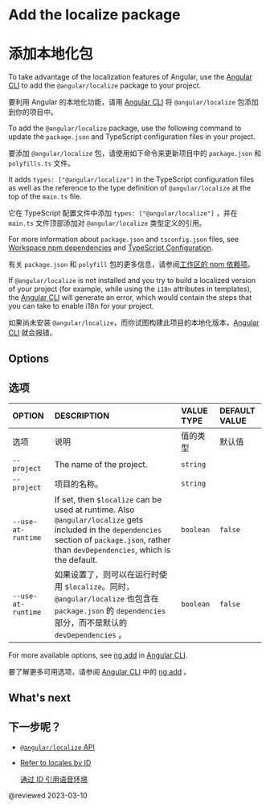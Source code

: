 # Add the localize package

# 添加本地化包

To take advantage of the localization features of Angular, use the [Angular CLI][AioCliMain] to add the `@angular/localize` package to your project.

要利用 Angular 的本地化功能，请用 [Angular CLI][AioCliMain] 将 `@angular/localize` 包添加到你的项目中。

To add the `@angular/localize` package, use the following command to update the `package.json` and TypeScript configuration files in your project.

要添加 `@angular/localize` 包，请使用如下命令来更新项目中的 `package.json` 和 `polyfills.ts` 文件。

<code-example path="i18n/doc-files/commands.sh" region="add-localize"></code-example>

It adds `types: ["@angular/localize"]` in the TypeScript configuration files as well as the reference to the type definition of `@angular/localize` at the top of the `main.ts` file.

它在 TypeScript 配置文件中添加 `types: ["@angular/localize"]` ，并在 `main.ts` 文件顶部添加对 `@angular/localize` 类型定义的引用。

<div class="alert is-helpful">

For more information about `package.json` and `tsconfig.json` files, see [Workspace npm dependencies][AioGuideNpmPackages] and [TypeScript Configuration][AioGuideTsConfig].

有关 `package.json` 和 `polyfill` 包的更多信息，请参阅[工作区的 npm 依赖项][AioGuideNpmPackages]。

</div>

If `@angular/localize` is not installed and you try to build a localized version of your project \(for example, while using the `i18n` attributes in templates\), the [Angular CLI][AioCliMain] will generate an error, which would contain the steps that you can take to enable i18n for your project.

如果尚未安装 `@angular/localize`，而你试图构建此项目的本地化版本，[Angular CLI][AioCliMain] 就会报错。

## Options

## 选项

| OPTION             | DESCRIPTION                                                                                                                                                                                   | VALUE TYPE | DEFAULT VALUE |
| :----------------- |:----------------------------------------------------------------------------------------------------------------------------------------------------------------------------------------------| :--------- | :------------ |
| 选项               | 说明                                                                                                                                                                                            | 值的类型   | 默认值        |
| `--project`        | The name of the project.                                                                                                                                                                      | `string`   |               |
| `--project`        | 项目的名称。                                                                                                                                                                                        | `string`   |               |
| `--use-at-runtime` | If set, then `$localize` can be used at runtime. Also `@angular/localize` gets included in the `dependencies` section of `package.json`, rather than `devDependencies`, which is the default. | `boolean`  | `false`       |
| `--use-at-runtime` | 如果设置了，则可以在运行时使用 `$localize`。同时，`@angular/localize` 也包含在 `package.json` 的 `dependencies` 部分，而不是默认的 `devDependencies` 。                                                                        | `boolean`  | `false`       |

For more available options, see [ng add][AioCliAdd] in [Angular CLI][AioCliMain].

要了解更多可用选项，请参阅 [Angular CLI][AioCliMain] 中的 [ng add][AioCliAdd] 。

## What's next

## 下一步呢？

* [`@angular/localize` API][AioApiLocalize]
* [Refer to locales by ID][AioGuideI18nCommonLocaleId]

  [通过 ID 引用语音环境][AioGuideI18nCommonLocaleId]

<!-- links -->

[AioCliMain]: cli "CLI Overview and Command Reference | Angular"

[AioGuideI18nCommonLocaleId]: guide/i18n-common-locale-id "Refer to locales by ID | Angular"

[AioGuideNpmPackages]: guide/npm-packages "Workspace npm dependencies | Angular"

[AioGuideTsConfig]: guide/typescript-configuration "TypeScript Configuration | Angular"

[AioCliAdd]: cli/add "ng add | CLI | Angular"

[AioApiLocalize]: api/localize "$localize | @angular/localize - API | Angular"

<!-- external links -->

<!-- end links -->

@reviewed 2023-03-10
